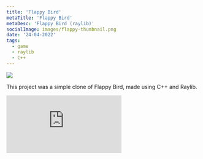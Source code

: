 ```yaml
---
title: 'Flappy Bird'
metaTitle: 'Flappy Bird'
metaDesc: 'Flappy Bird (raylib)'
socialImage: images/flappy-thumbnail.png
date: '24-04-2022'
tags:
  - game
  - raylib
  - C++
---
```


<img src="/images/flappy-thumbnail.png" class="w-5/6 mx-auto">

This project was a simple clone of Flappy Bird, made using C++ and Raylib.

<iframe frameborder="0" src="https://itch.io/embed/1499797" class="w-5/6 mx-auto"><a href="https://ermilburn02.itch.io/flappy-bird">Flappy Bird by ERmilburn02</a></iframe>
